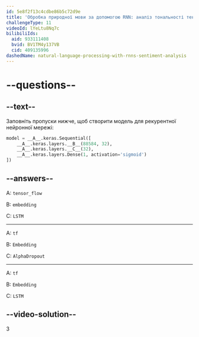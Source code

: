 ```yaml
---
id: 5e8f2f13c4cdbe86b5c72d9e
title: 'Обробка природної мови за допомогою RNN: аналіз тональності тексту'
challengeType: 11
videoId: lYeLtu8Nq7c
bilibiliIds:
  aid: 933111408
  bvid: BV1TM4y137VB
  cid: 409135996
dashedName: natural-language-processing-with-rnns-sentiment-analysis
---
```


# --questions--

## --text--

Заповніть пропуски нижче, щоб створити модель для рекурентної нейронної мережі:

```py
model = __A__.keras.Sequential([
    __A__.keras.layers.__B__(88584, 32),
    __A__.keras.layers.__C__(32),
    __A__.keras.layers.Dense(1, activation='sigmoid')
])
```

## --answers--

A: `tensor_flow`

B: `embedding`

C: `LSTM`

---

A: `tf`

B: `Embedding`

C: `AlphaDropout`

---

A: `tf`

B: `Embedding`

C: `LSTM`

## --video-solution--

3

